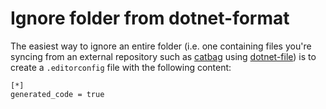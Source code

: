 # Ignore folder from dotnet-format

The easiest way to ignore an entire folder (i.e. one containing files you're syncing from an external repository such as [catbag](https://github.com/devlooped/catbag) using [dotnet-file](https://www.nuget.org/packages/dotnet-file)) is to create a `.editorconfig` file with the following content:

```editorconfig
[*]
generated_code = true
```
